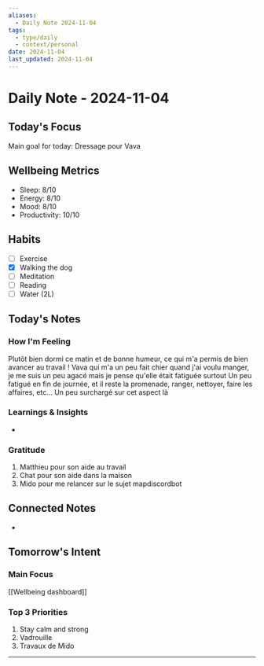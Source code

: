 ```yaml
---
aliases: 
  - Daily Note 2024-11-04
tags: 
  - type/daily
  - context/personal
date: 2024-11-04
last_updated: 2024-11-04
---
```

# Daily Note - 2024-11-04

## Today's Focus
Main goal for today: 
Dressage pour Vava

## Wellbeing Metrics
- Sleep: 8/10
- Energy: 8/10
- Mood: 8/10
- Productivity: 10/10

## Habits
- [ ] Exercise
- [x] Walking the dog
- [ ] Meditation
- [ ] Reading
- [ ] Water (2L)

## Today's Notes
### How I'm Feeling
Plutôt bien dormi ce matin et de bonne humeur, ce qui m'a permis de bien avancer au travail !
Vava qui m'a un peu fait chier quand j'ai voulu manger, je me suis un peu agacé mais je pense qu'elle était fatiguée surtout
Un peu fatigué en fin de journée, et il reste la promenade, ranger, nettoyer, faire les affaires, etc... Un peu surchargé sur cet aspect là

### Learnings & Insights
- 

### Gratitude
1. Matthieu pour son aide au travail
2. Chat pour son aide dans la maison
3. Mido pour me relancer sur le sujet mapdiscordbot

## Connected Notes
- 

## Tomorrow's Intent
### Main Focus
[[Wellbeing dashboard]]

### Top 3 Priorities
1. Stay calm and strong
2. Vadrouille
3. Travaux de Mido
---